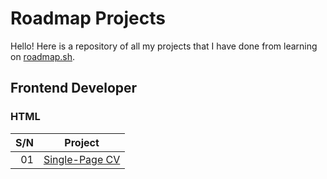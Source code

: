 # Roadmap Projects
Hello! Here is a repository of all my projects that I have done from learning on [roadmap.sh](roadmap.sh).

## Frontend Developer
### HTML
| S/N | Project |
|-:|:-:|
| 01 | [Single-Page CV](https://github.com/manicmacho/roadmap-projects/blob/frontend/01-single-page-cv.htm) |
